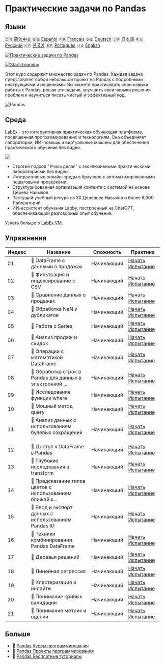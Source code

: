 # Практические задачи по Pandas

## Языки

🇨🇳 [简体中文](README_zh.md) 🇪🇸 [Español](README_es.md) 🇫🇷 [Français](README_fr.md) 🇩🇪 [Deutsch](README_de.md) 🇯🇵 [日本語](README_ja.md) 🇷🇺 [Русский](README_ru.md) 🇰🇷 [한국어](README_ko.md) 🇧🇷 [Português](README_pt.md) 🇺🇸 [English](README.md) 

[![Практические задачи по Pandas](https://cover-creator.labex.io/pandas-practice-challenges.png?lang=ru)](https://labex.io/ru/courses/pandas-practice-challenges)

[![Start-Learning](https://img.shields.io/badge/Start-Learning-whitesmoke?style=for-the-badge)](https://labex.io/ru/courses/pandas-practice-challenges)

Этот курс содержит множество задач по Pandas. Каждая задача представляет собой небольшой проект на Pandas с подробными инструкциями и решениями. Вы можете практиковать свои навыки работы с Pandas, решая эти задачи, улучшить свои навыки решения проблем и научиться писать чистый и эффективный код.

![Pandas](https://img.shields.io/badge/Pandas-whitesmoke?style=for-the-badge&logo=pandas)


## Среда

LabEx - это интерактивная практическая обучающая платформа, посвященная программированию и технологиям. Она объединяет лаборатории, ИИ-помощь и виртуальные машины для обеспечения практического обучения без видео.

![](https://tutorial-screenshot.getvm.io/images/vm-1725247253.png)

- Строгий подход "Учись делая" с эксклюзивными практическими лабораториями без видео.
- Интерактивные онлайн-среды в браузере с автоматизированными пошаговыми проверками.
- Структурированная организация контента с системой на основе Дерева Навыков.
- Растущий учебный ресурс из 30 Деревьев Навыков и более 6,000 Лабораторий.
- ИИ-ассистент обучения Labby, построенный на ChatGPT, обеспечивающий разговорный опыт обучения.

Узнать больше о [LabEx VM](https://support.labex.io/using-labex/virtual-machine).

## Упражнения

|   Индекс | Название                                                 | Сложность   | Практика                                                                                                                              |
|----------|----------------------------------------------------------|-------------|---------------------------------------------------------------------------------------------------------------------------------------|
|       01 | 🎯 DataFrame с данными о продажах                        | Начинающий  | <a target='_blank' href='https://labex.io/ru/labs/python-dataframe-with-sales-data-22107'>Начать Испытание</a>                        |
|       02 | 🎯 Фильтрация и индексирование с CSV                     | Начинающий  | <a target='_blank' href='https://labex.io/ru/labs/python-filtering-and-indexing-with-csv-67543'>Начать Испытание</a>                  |
|       03 | 🎯 Сравнение данных о продажах                           | Начинающий  | <a target='_blank' href='https://labex.io/ru/labs/python-sales-data-comparison-92717'>Начать Испытание</a>                            |
|       04 | 🎯 Обработка NaN и дубликатов                            | Начинающий  | <a target='_blank' href='https://labex.io/ru/labs/python-handling-nan-and-duplicates-189438'>Начать Испытание</a>                     |
|       05 | 🎯 Работа с Series                                       | Начинающий  | <a target='_blank' href='https://labex.io/ru/labs/python-working-with-series-67550'>Начать Испытание</a>                              |
|       06 | 🎯 Анализ продаж и скидок                                | Начинающий  | <a target='_blank' href='https://labex.io/ru/labs/python-analyzing-sales-and-discounts-23740'>Начать Испытание</a>                    |
|       07 | 🎯 Операции с математикой DataFrame                      | Начинающий  | <a target='_blank' href='https://labex.io/ru/labs/python-dataframe-math-operations-172040'>Начать Испытание</a>                       |
|       08 | 🎯 Обработка строк в Pandas для данных в электронной ... | Начинающий  | <a target='_blank' href='https://labex.io/ru/labs/python-pandas-string-manipulation-for-e-commerce-data-29301'>Начать Испытание</a>   |
|       09 | 🎯 Исследование функции where                            | Начинающий  | <a target='_blank' href='https://labex.io/ru/labs/python-exploring-the-where-function-53379'>Начать Испытание</a>                     |
|       10 | 🎯 Мощный метод query                                    | Начинающий  | <a target='_blank' href='https://labex.io/ru/labs/python-the-powerful-query-method-29827'>Начать Испытание</a>                        |
|       11 | 🎯 Анализ данных с использованием булевых сокращений ... | Начинающий  | <a target='_blank' href='https://labex.io/ru/labs/python-pandas-boolean-reductions-data-analysis-53381'>Начать Испытание</a>          |
|       12 | 🎯 Доступ к DataFrame в Pandas                           | Начинающий  | <a target='_blank' href='https://labex.io/ru/labs/python-pandas-dataframe-accessors-47122'>Начать Испытание</a>                       |
|       13 | 🎯 Глубокие исследования в transform                     | Начинающий  | <a target='_blank' href='https://labex.io/ru/labs/python-a-deep-dive-into-transform-23742'>Начать Испытание</a>                       |
|       14 | 🎯 Предсказание типов цветов с использованием ближайш... | Начинающий  | <a target='_blank' href='https://labex.io/ru/labs/sklearn-predicting-flower-types-with-nearest-neighbors-256147'>Начать Испытание</a> |
|       15 | 🎯 Ввод и экспорт данных с использованием Pandas IO      | Начинающий  | <a target='_blank' href='https://labex.io/ru/labs/python-pandas-io-data-ingestion-and-export-47120'>Начать Испытание</a>              |
|       16 | 🎯 Техники комбинирования Pandas DataFrame               | Начинающий  | <a target='_blank' href='https://labex.io/ru/labs/python-pandas-dataframe-combination-techniques-16435'>Начать Испытание</a>          |
|       17 | 🎯 Деревья решений                                       | Начинающий  | <a target='_blank' href='https://labex.io/ru/labs/python-decision-trees-92597'>Начать Испытание</a>                                   |
|       18 | 🎯 Линейная регрессия                                    | Начинающий  | <a target='_blank' href='https://labex.io/ru/labs/python-linear-regression-185171'>Начать Испытание</a>                               |
|       19 | 🎯 Кластеризация и инсайты                               | Начинающий  | <a target='_blank' href='https://labex.io/ru/labs/python-clustering-and-insights-198286'>Начать Испытание</a>                         |
|       20 | 🎯 Понимание кривых валидации                            | Начинающий  | <a target='_blank' href='https://labex.io/ru/labs/python-understanding-validation-curves-106940'>Начать Испытание</a>                 |
|       21 | 🎯 Понимание метрик и оценки                             | Начинающий  | <a target='_blank' href='https://labex.io/ru/labs/python-understanding-metrics-and-scoring-185172'>Начать Испытание</a>               |

## Больше

- 🔗 [Pandas Курсы программирования](https://github.com/labex-labs/awesome-programming-courses)
- 🔗 [Pandas Проекты программирования](https://github.com/labex-labs/awesome-programming-projects)
- 🔗 [Pandas Бесплатные туториалы](https://github.com/labex-labs/pandas-free-tutorials)

